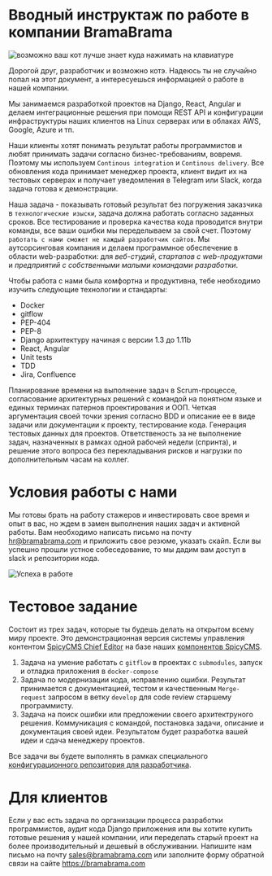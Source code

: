 # Вводный инструктаж по работе в компании BramaBrama

![возможно ваш кот лучше знает куда нажимать на клавиатуре](https://02varvara.files.wordpress.com/2011/06/01-cat-at-the-computer-keyboard.jpg)

Дорогой друг, разработчик и возможно котэ.
Надеюсь ты не случайно попал на этот документ, а интересуешься информацией о работе в нашей компании.

Мы занимаемся разработкой проектов на Django, React, Angular и делаем интеграционные решения при помощи REST API и конфигурации 
инфраструктуры наших клиентов на Linux серверах или в облаках AWS, Google, Azure и тп. 

Наши клиенты хотят понимать результат работы программистов и любят принимать задачи согласно бизнес-требованиям, вовремя. Поэтому мы используем ``Continous integration`` и ``Continous delivery``. Все обновления кода принимает менеджер проекта, клиент видит их на тестовых серверах и получает уведомления в Telegram или Slack, когда задача готова к демонстрации. 

Наша задача - показывать готовый результат без погружения заказчика в ``технологические изыски``, задача должна работать согласно заданных сроков. Все тестирование и проверка качества кода проводится внутри команды, все ваши ошибки мы переделываем за свой счет. Поэтому ``работать с нами сможет не каждый разработчик сайтов``. Мы аутсорсинговая компания и делаем программное обеспечение в области web-разработки: для *веб-студий*, *стартапов с web-продуктами* и *предприятий с собственными малыми командами разработки*.

Чтобы работа с нами была комфортна и продуктивна, тебе необходимо изучить следующие технологии и стандарты:

- Docker
- gitflow
- PEP-404
- PEP-8
- Django архитектуру начиная с версии 1.3 до 1.11b
- React, Angular
- Unit tests
- TDD
- Jira, Confluence

Планирование времени на выполнение задач в Scrum-процессе, согласование архитектурных решений с командой на понятном языке и единых терминах патернов проектирования и ООП. Четкая аргументация своей точки зрения согласно BDD и описание ее в виде задачи или документации к проекту, тестирование кода. Генерация тестовых  данных для проектов. Ответственость за не выполнение задач, назначенных в рамках одной рабочей недели (спринта), и решение этого вопроса без перекладывания рисков и нагрузки по дополнительным часам на коллег. 

# Условия работы с нами

Мы готовы брать на работу стажеров и инвестировать свое время и опыт в вас, но ждем в замен выполнения наших задач и активной работы.
Вам необходимо написать письмо на почту hr@bramabrama.com и приложить свое резюме, указать скайп. Если вы успешно прошли устное собеседование, то мы дадим вам доступ в slack и репозитории кода.

![Успеха в работе](https://www.stihi.ru/photos/prosvettlennyi.jpg)

# Тестовое задание

Состоит из трех задач, которые ты будешь делать на открытом всему миру проекте. Это демонстрационная версия системы управления контентом [SpicyCMS Chief Editor](https://gitlab.com/spicycms.com/cms.chiefeditor) на базе наших [компонентов SpicyCMS](https://github.com/spicycms). 

1) Задача на умение работать с ``gitflow`` в проектах с ``submodules``, запуск и отладка приложения в ``docker-compose``
2) Задача по модернизации кода, исправлению ошибки. Результат принимается с документацией, тестом и качественным ``Merge-request`` запросом в ветку ``develop`` для code review старшему программисту.
3) Задача на поиск ошибки или предложении своего архитектруного решения. Коммуникация с командой, постановка задачи, описание и документация своей идеи. Результатом будет разработка вашей идеи и сдача менеджеру проектов.

Все задачи вы будете выполнять в рамках специального [конфигурационного репозитория для разработчика](https://gitlab.com/spicycms.com/dev-SpicyCMS_Chief_Editor).

# Для клиентов

Если у вас есть задача по организации процесса разработки программистов, аудит кода Django приложения или вы хотите купить
готовые решения у нашей компании, или переделать старый проект на более производительный и дешевый в обслуживании. Напишите нам письмо на почту sales@bramabrama.com или заполните форму обратной связи на сайте https://bramabrama.com

